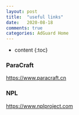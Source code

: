 ```yaml
---
layout: post
title:  "useful links"
date:   2020-08-18
comments: true
categories: AdGuard Home
---
```


* content
{:toc}

### ParaCraft
https://www.paracraft.cn

### NPL
https://www.nplproject.com
